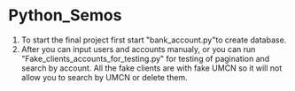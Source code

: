 # Python_Semos
1. To start the final project first start "bank_account.py"to create database. 
2. After you can input users and accounts manualy, or you can run "Fake_clients_accounts_for_testing.py" for testing of pagination and search by account.
   All the fake clients are with fake UMCN so it will not allow you to search by UMCN or delete them. 

   
